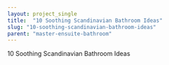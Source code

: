 ```yaml
---
layout: project_single
title:  "10 Soothing Scandinavian Bathroom Ideas"
slug: "10-soothing-scandinavian-bathroom-ideas"
parent: "master-ensuite-bathroom"
---
```

10 Soothing Scandinavian Bathroom Ideas